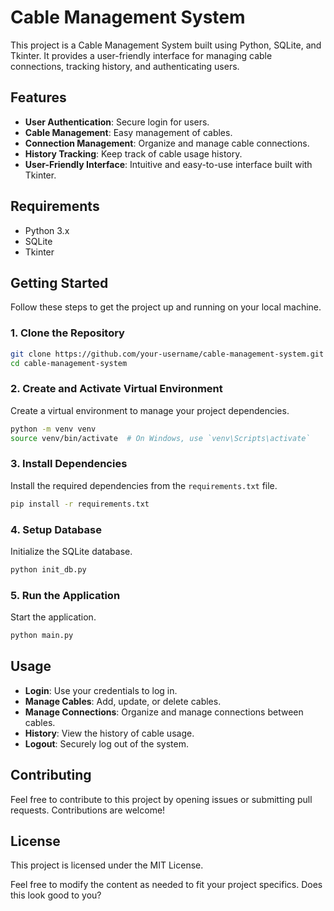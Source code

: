 # Cable Management System

This project is a Cable Management System built using Python, SQLite, and Tkinter. It provides a user-friendly interface for managing cable connections, tracking history, and authenticating users.

## Features

- **User Authentication**: Secure login for users.
- **Cable Management**: Easy management of cables.
- **Connection Management**: Organize and manage cable connections.
- **History Tracking**: Keep track of cable usage history.
- **User-Friendly Interface**: Intuitive and easy-to-use interface built with Tkinter.

## Requirements

- Python 3.x
- SQLite
- Tkinter

## Getting Started

Follow these steps to get the project up and running on your local machine.

### 1. Clone the Repository

```sh
git clone https://github.com/your-username/cable-management-system.git
cd cable-management-system
```

### 2. Create and Activate Virtual Environment

Create a virtual environment to manage your project dependencies.

```sh
python -m venv venv
source venv/bin/activate  # On Windows, use `venv\Scripts\activate`
```

### 3. Install Dependencies

Install the required dependencies from the `requirements.txt` file.

```sh
pip install -r requirements.txt
```

### 4. Setup Database

Initialize the SQLite database.

```sh
python init_db.py
```

### 5. Run the Application

Start the application.

```sh
python main.py
```

## Usage

- **Login**: Use your credentials to log in.
- **Manage Cables**: Add, update, or delete cables.
- **Manage Connections**: Organize and manage connections between cables.
- **History**: View the history of cable usage.
- **Logout**: Securely log out of the system.

## Contributing

Feel free to contribute to this project by opening issues or submitting pull requests. Contributions are welcome!

## License

This project is licensed under the MIT License.

Feel free to modify the content as needed to fit your project specifics. Does this look good to you?
